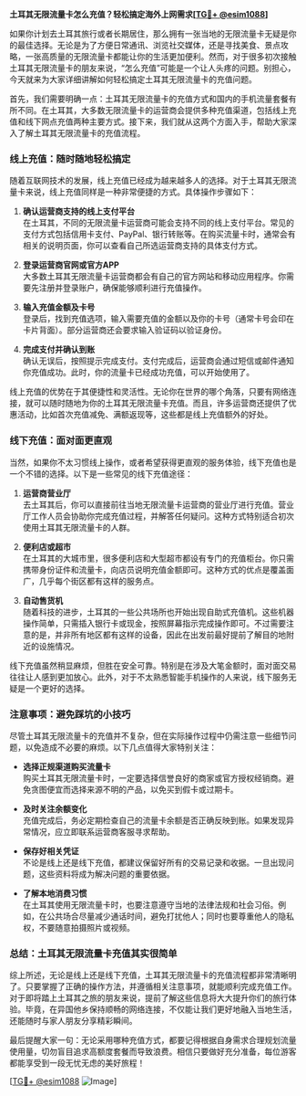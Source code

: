 **土耳其无限流量卡怎么充值？轻松搞定海外上网需求[[TG💪+ @esim1088](https://t.me/s/esim1088)]**

如果你计划去土耳其旅行或者长期居住，那么拥有一张当地的无限流量卡无疑是你的最佳选择。无论是为了方便日常通讯、浏览社交媒体，还是寻找美食、景点攻略，一张高质量的无限流量卡都能让你的生活更加便利。然而，对于很多初次接触土耳其无限流量卡的朋友来说，“怎么充值”可能是一个让人头疼的问题。别担心，今天就来为大家详细讲解如何轻松搞定土耳其无限流量卡的充值问题。

首先，我们需要明确一点：土耳其无限流量卡的充值方式和国内的手机流量套餐有所不同。在土耳其，大多数无限流量卡的运营商会提供多种充值渠道，包括线上充值和线下网点充值两种主要方式。接下来，我们就从这两个方面入手，帮助大家深入了解土耳其无限流量卡的充值流程。

### 线上充值：随时随地轻松搞定

随着互联网技术的发展，线上充值已经成为越来越多人的选择。对于土耳其无限流量卡来说，线上充值同样是一种非常便捷的方式。具体操作步骤如下：

1. **确认运营商支持的线上支付平台**  
   在土耳其，不同的无限流量卡运营商可能会支持不同的线上支付平台。常见的支付方式包括信用卡支付、PayPal、银行转账等。在购买流量卡时，通常会有相关的说明页面，你可以查看自己所选运营商支持的具体支付方式。

2. **登录运营商官网或官方APP**  
   大多数土耳其无限流量卡运营商都会有自己的官方网站和移动应用程序。你需要先注册并登录账户，确保能够顺利进行充值操作。

3. **输入充值金额及卡号**  
   登录后，找到充值选项，输入需要充值的金额以及你的卡号（通常卡号会印在卡片背面）。部分运营商还会要求输入验证码以验证身份。

4. **完成支付并确认到账**  
   确认无误后，按照提示完成支付。支付完成后，运营商会通过短信或邮件通知你充值成功。此时，你的流量卡已经成功充值，可以开始使用了。

线上充值的优势在于其便捷性和灵活性。无论你在世界的哪个角落，只要有网络连接，就可以随时随地为你的土耳其无限流量卡充值。而且，许多运营商还提供了优惠活动，比如首次充值减免、满额返现等，这些都是线上充值额外的好处。

### 线下充值：面对面更直观

当然，如果你不太习惯线上操作，或者希望获得更直观的服务体验，线下充值也是一个不错的选择。以下是一些常见的线下充值途径：

1. **运营商营业厅**  
   去土耳其后，你可以直接前往当地无限流量卡运营商的营业厅进行充值。营业厅工作人员会协助你完成充值过程，并解答任何疑问。这种方式特别适合初次使用土耳其无限流量卡的人群。

2. **便利店或超市**  
   在土耳其的大城市里，很多便利店和大型超市都设有专门的充值柜台。你只需携带身份证件和流量卡，向店员说明充值金额即可。这种方式的优点是覆盖面广，几乎每个街区都有这样的服务点。

3. **自动售货机**  
   随着科技的进步，土耳其的一些公共场所也开始出现自助式充值机。这些机器操作简单，只需插入银行卡或现金，按照屏幕指示完成操作即可。不过需要注意的是，并非所有地区都有这样的设备，因此在出发前最好提前了解目的地附近的设施情况。

线下充值虽然稍显麻烦，但胜在安全可靠。特别是在涉及大笔金额时，面对面交易往往让人感到更加放心。此外，对于不太熟悉智能手机操作的人来说，线下服务无疑是一个更好的选择。

### 注意事项：避免踩坑的小技巧

尽管土耳其无限流量卡的充值并不复杂，但在实际操作过程中仍需注意一些细节问题，以免造成不必要的麻烦。以下几点值得大家特别关注：

- **选择正规渠道购买流量卡**  
  购买土耳其无限流量卡时，一定要选择信誉良好的商家或官方授权经销商。避免贪图便宜而选择来源不明的产品，以免买到假卡或过期卡。

- **及时关注余额变化**  
  充值完成后，务必定期检查自己的流量卡余额是否正确反映到账。如果发现异常情况，应立即联系运营商客服寻求帮助。

- **保存好相关凭证**  
  不论是线上还是线下充值，都建议保留好所有的交易记录和收据。一旦出现问题，这些资料将成为解决问题的重要依据。

- **了解本地消费习惯**  
  在土耳其使用无限流量卡时，也要注意遵守当地的法律法规和社会习俗。例如，在公共场合尽量减少通话时间，避免打扰他人；同时也要尊重他人的隐私权，不要随意拍摄照片或视频。

### 总结：土耳其无限流量卡充值其实很简单

综上所述，无论是线上还是线下充值，土耳其无限流量卡的充值流程都非常清晰明了。只要掌握了正确的操作方法，并遵循相关注意事项，就能顺利完成充值工作。对于即将踏上土耳其之旅的朋友来说，提前了解这些信息将大大提升你们的旅行体验。毕竟，在异国他乡保持顺畅的网络连接，不仅能让我们更好地融入当地生活，还能随时与家人朋友分享精彩瞬间。

最后提醒大家一句：无论采用哪种充值方式，都要记得根据自身需求合理规划流量使用量，切勿盲目追求高额度套餐而导致浪费。相信只要做好充分准备，每位游客都能享受到一段无忧无虑的美好旅程！

[[TG💪+ @esim1088](https://t.me/s/esim1088) ![Image](https://i.postimg.cc/4NQfJmqS/Snipaste-2025-05-13-00-14-12.png)]